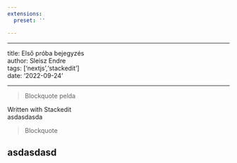 ```yaml
---
extensions:
  preset: ''

---
```


<hr>
<p>title: Első próba bejegyzés<br>
author: Sleisz Endre<br>
tags: [‘nextjs’,‘stackedit’]<br>
date: ‘2022-09-24’</p>
<hr>
<blockquote>
<p>Blockquote pelda</p>
</blockquote>
<p>Written with Stackedit<br>
asdasdasda</p>
<blockquote>
<p>Blockquote</p>
</blockquote>
<h2 id="asdasdasd">asdasdasd</h2>

